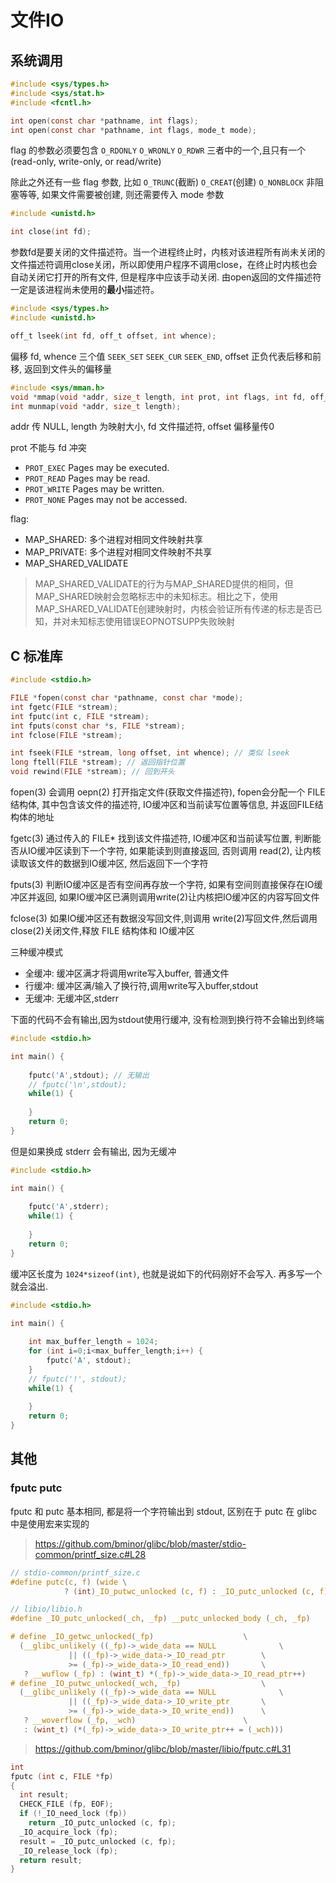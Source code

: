 
# 文件IO

## 系统调用

```c
#include <sys/types.h>
#include <sys/stat.h>
#include <fcntl.h>

int open(const char *pathname, int flags);
int open(const char *pathname, int flags, mode_t mode);
```

flag 的参数必须要包含 `O_RDONLY` `O_WRONLY` `O_RDWR` 三者中的一个,且只有一个(read-only, write-only, or read/write)

除此之外还有一些 flag 参数, 比如 `O_TRUNC`(截断) `O_CREAT`(创建) `O_NONBLOCK` 非阻塞等等, 如果文件需要被创建, 则还需要传入 mode 参数

```c
#include <unistd.h>

int close(int fd);
```

参数fd是要关闭的文件描述符。当一个进程终止时，内核对该进程所有尚未关闭的文件描述符调用close关闭，所以即使用户程序不调用close，在终止时内核也会自动关闭它打开的所有文件, 但是程序中应该手动关闭. 由open返回的文件描述符一定是该进程尚未使用的**最小**描述符。

```c
#include <sys/types.h>
#include <unistd.h>

off_t lseek(int fd, off_t offset, int whence);
```

偏移 fd, whence 三个值  `SEEK_SET` `SEEK_CUR` `SEEK_END`, offset 正负代表后移和前移, 返回到文件头的偏移量


```c
#include <sys/mman.h>
void *mmap(void *addr, size_t length, int prot, int flags, int fd, off_t offset);
int munmap(void *addr, size_t length);
```

addr 传 NULL, length 为映射大小, fd 文件描述符, offset 偏移量传0

prot 不能与 fd 冲突

- `PROT_EXEC`  Pages may be executed.
- `PROT_READ`  Pages may be read.
- `PROT_WRITE` Pages may be written.
- `PROT_NONE`  Pages may not be accessed.

flag:

- MAP_SHARED: 多个进程对相同文件映射共享
- MAP_PRIVATE: 多个进程对相同文件映射不共享
- MAP_SHARED_VALIDATE

> MAP_SHARED_VALIDATE的行为与MAP_SHARED提供的相同，但MAP_SHARED映射会忽略标志中的未知标志。相比之下，使用MAP_SHARED_VALIDATE创建映射时，内核会验证所有传递的标志是否已知，并对未知标志使用错误EOPNOTSUPP失败映射


## C 标准库

```c
#include <stdio.h>

FILE *fopen(const char *pathname, const char *mode);
int fgetc(FILE *stream);
int fputc(int c, FILE *stream);
int fputs(const char *s, FILE *stream);
int fclose(FILE *stream);

int fseek(FILE *stream, long offset, int whence); // 类似 lseek
long ftell(FILE *stream); // 返回指针位置
void rewind(FILE *stream); // 回到开头
```

fopen(3) 会调用 oepn(2) 打开指定文件(获取文件描述符), fopen会分配一个 FILE 结构体, 其中包含该文件的描述符, IO缓冲区和当前读写位置等信息, 并返回FILE结构体的地址

fgetc(3) 通过传入的 FILE* 找到该文件描述符, IO缓冲区和当前读写位置, 判断能否从IO缓冲区读到下一个字符, 如果能读到则直接返回, 否则调用 read(2), 让内核读取该文件的数据到IO缓冲区, 然后返回下一个字符

fputs(3) 判断IO缓冲区是否有空间再存放一个字符, 如果有空间则直接保存在IO缓冲区并返回, 如果IO缓冲区已满则调用write(2)让内核把IO缓冲区的内容写回文件

fclose(3) 如果IO缓冲区还有数据没写回文件,则调用 write(2)写回文件,然后调用close(2)关闭文件,释放 FILE 结构体和 IO缓冲区

三种缓冲模式

- 全缓冲: 缓冲区满才将调用write写入buffer, 普通文件
- 行缓冲: 缓冲区满/输入了换行符,调用write写入buffer,stdout
- 无缓冲: 无缓冲区,stderr

下面的代码不会有输出,因为stdout使用行缓冲, 没有检测到换行符不会输出到终端

```c
#include <stdio.h>

int main() {
    
    fputc('A',stdout); // 无输出
    // fputc('\n',stdout);
    while(1) {
        
    }
    return 0;
}
```

但是如果换成 stderr 会有输出, 因为无缓冲

```c
#include <stdio.h>

int main() {
    
    fputc('A',stderr);
    while(1) {
        
    }
    return 0;
}
```

缓冲区长度为 `1024*sizeof(int)`, 也就是说如下的代码刚好不会写入. 再多写一个就会溢出.

```c
#include <stdio.h>

int main() {
    
    int max_buffer_length = 1024;
    for (int i=0;i<max_buffer_length;i++) {
        fputc('A', stdout);
    }
    // fputc('!', stdout);
    while(1) {
        
    }
    return 0;
}
```




## 其他



### fputc putc

fputc 和 putc 基本相同, 都是将一个字符输出到 stdout, 区别在于 putc 在 glibc 中是使用宏来实现的

> https://github.com/bminor/glibc/blob/master/stdio-common/printf_size.c#L28

```c
// stdio-common/printf_size.c
#define putc(c, f) (wide \
		    ? (int)_IO_putwc_unlocked (c, f) : _IO_putc_unlocked (c, f))

// libio/libio.h
#define _IO_putc_unlocked(_ch, _fp) __putc_unlocked_body (_ch, _fp)

# define _IO_getwc_unlocked(_fp)					\
  (__glibc_unlikely ((_fp)->_wide_data == NULL				\
		     || ((_fp)->_wide_data->_IO_read_ptr		\
			 >= (_fp)->_wide_data->_IO_read_end))		\
   ? __wuflow (_fp) : (wint_t) *(_fp)->_wide_data->_IO_read_ptr++)
# define _IO_putwc_unlocked(_wch, _fp)					\
  (__glibc_unlikely ((_fp)->_wide_data == NULL				\
		     || ((_fp)->_wide_data->_IO_write_ptr		\
			 >= (_fp)->_wide_data->_IO_write_end))		\
   ? __woverflow (_fp, _wch)						\
   : (wint_t) (*(_fp)->_wide_data->_IO_write_ptr++ = (_wch)))
```

> https://github.com/bminor/glibc/blob/master/libio/fputc.c#L31

```c
int
fputc (int c, FILE *fp)
{
  int result;
  CHECK_FILE (fp, EOF);
  if (!_IO_need_lock (fp))
    return _IO_putc_unlocked (c, fp);
  _IO_acquire_lock (fp);
  result = _IO_putc_unlocked (c, fp);
  _IO_release_lock (fp);
  return result;
}
```